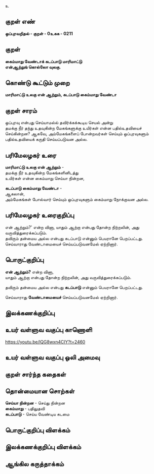 உ

## குறள் எண் 

**ஒப்புரவறிதல் - குறள் - 0உகக - 0211**  

## குறள் 

**கைம்மாறு வேண்டாக் கடப்பாடு மாரிமாட்டு  
என்ஆற்றுங் கொல்லோ வுலகு.** 

## கொண்டு கூட்டும் முறை

**மாரிமாட்டு உலகு என் ஆற்றும், கடப்பாடு கைம்மாறு வேண்டா**

## குறள் சாரம் 

ஒப்புரவு என்பது செய்யாமல்ல் தவிர்க்கக்கூடிய செயல் அன்று  
தமக்கு நீர் தந்து உதவுகின்ற மேகங்களுக்கு உயிர்கள் என்ன பதில்உதவியைச் செய்கின்றன? ஆகவே, அம்மேகங்களைப் போன்றவர்கள் செய்யும் ஒப்புரவுகளும் பதில்உதவியைக் கருதி செய்யப்படுவன அல்ல.

## பரிமேலழகர் உரை

**மாரிமாட்டு உலகு என் ஆற்றும்** -  
தமக்கு நீர் உதவுகின்ற மேகங்களினிடத்து  
உயிர்கள் என்ன கைம்மாறு செய்யா நின்றன,  

**கடப்பாடு கைம்மாறு வேண்டா** -  
ஆகலான்,  
அம்மேகங்கள் போல்வார் செய்யும் ஒப்புரவுகளும் கைம்மாறு நோக்குவன அல்ல. 

## பரிமேலழகர் உரைகுறிப்பு   

என் ஆற்றும்?' என்ற வினா, யாதும் ஆற்றா என்பது தோன்ற நிற்றலின், அது வருவித்துரைக்கப்படும்.  
தவிரும் தன்மைய அல்ல என்பது கடப்பாடு என்னும் பெயரானே பெறப்பட்டது.  
செய்வாராது வேண்டாமையைச் செய்யப்படுவனமேல் ஏற்றினார்.   

## பொருட்குறிப்பு 

**என் ஆற்றும்?** என்ற வினா,  
யாதும் ஆற்றா என்பது தோன்ற நிற்றலின், அது வருவித்துரைக்கப்படும்.  

தவிரும் தன்மைய அல்ல என்பது **கடப்பாடு** என்னும் பெயரானே பெறப்பட்டது.  

செய்வாராது **வேண்டாமையைச்** செய்யப்படுவனமேல் ஏற்றினார்.  

## இலக்கணக்குறிப்பு  


## உயர் வள்ளுவ வகுப்பு காணொளி

https://youtu.be/lQG8wxn4CIY?t=2460

## உயர் வள்ளுவ வகுப்பு ஒலி அமைவு 

 
## குறள் சார்ந்த கதைகள் 


## தொன்மையான சொற்கள்

**செய்யா நின்றன** - செய்து நின்றன   
**கைம்மாறு**  - பதிலுதவி  
**கடப்பாடு**    - செய்ய வேண்டிய கடமை

## பொருட்குறிப்பு விளக்கம்


## இலக்கணக்குறிப்பு விளக்கம்


## ஆங்கில கருத்தாக்கம் 


